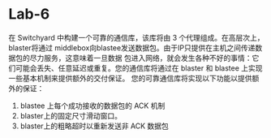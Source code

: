 # Lab-6

在 Switchyard 中构建一个可靠的通信库，该库将由 3 个代理组成。在高层次上，blaster将通过
middlebox向blastee发送数据包。由于IP只提供在主机之间传递数据包的尽力服务，这意味着一旦数据
包进入网络，就会发生各种不好的事情：它们可能会丢失、任意延迟或重复。您的通信库将通过在
blaster 和 blastee 上实现一些基本机制来提供额外的交付保证。
您的可靠通信库将实现以下功能以提供额外的保证：
1. blastee 上每个成功接收的数据包的 ACK 机制
2. blaster上的固定尺寸滑动窗口。
3. blaster上的粗略超时以重新发送非 ACK 数据包
